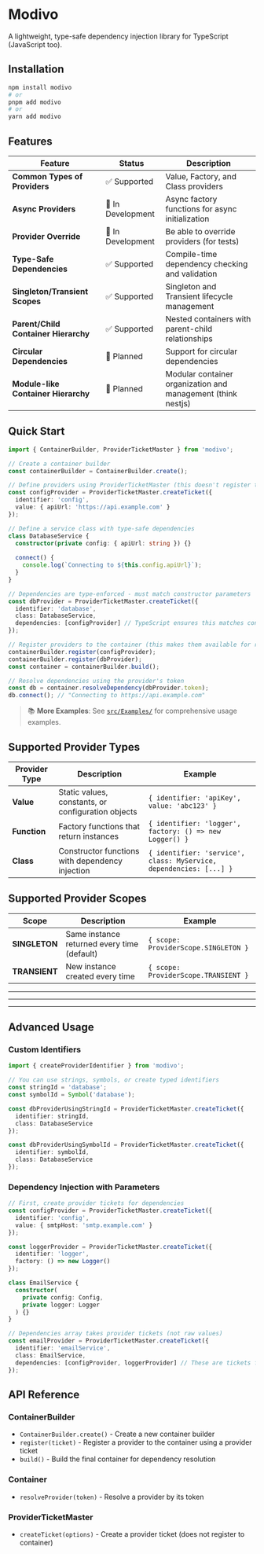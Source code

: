 # Modivo

A lightweight, type-safe dependency injection library for TypeScript (JavaScript too).

## Installation

```bash
npm install modivo
# or
pnpm add modivo
# or
yarn add modivo
```

## Features

| Feature | Status | Description |
|---------|--------|-------------|
| **Common Types of Providers** | ✅ Supported | Value, Factory, and Class providers |
| **Async Providers** | 🚧 In Development | Async factory functions for async initialization |
| **Provider Override** | 🚧 In Development | Be able to override providers (for tests) |
| **Type-Safe Dependencies** | ✅ Supported | Compile-time dependency checking and validation |
| **Singleton/Transient Scopes** | ✅ Supported | Singleton and Transient lifecycle management |
| **Parent/Child Container Hierarchy** | ✅ Supported | Nested containers with parent-child relationships |
| **Circular Dependencies** | 🚧 Planned | Support for circular dependencies |
| **Module-like Container Hierarchy** | 🚧 Planned | Modular container organization and management (think nestjs) |

## Quick Start

```typescript
import { ContainerBuilder, ProviderTicketMaster } from 'modivo';

// Create a container builder
const containerBuilder = ContainerBuilder.create();

// Define providers using ProviderTicketMaster (this doesn't register them yet)
const configProvider = ProviderTicketMaster.createTicket({
  identifier: 'config',
  value: { apiUrl: 'https://api.example.com' }
});

// Define a service class with type-safe dependencies
class DatabaseService {
  constructor(private config: { apiUrl: string }) {}
  
  connect() {
    console.log(`Connecting to ${this.config.apiUrl}`);
  }
}

// Dependencies are type-enforced - must match constructor parameters
const dbProvider = ProviderTicketMaster.createTicket({
  identifier: 'database',
  class: DatabaseService,
  dependencies: [configProvider] // TypeScript ensures this matches constructor
});

// Register providers to the container (this makes them available for resolution)
containerBuilder.register(configProvider);
containerBuilder.register(dbProvider);
const container = containerBuilder.build();

// Resolve dependencies using the provider's token
const db = container.resolveDependency(dbProvider.token);
db.connect(); // "Connecting to https://api.example.com"
```

> 📚 **More Examples**: See [`src/Examples/`](src/Examples/) for comprehensive usage examples.

## Supported Provider Types

| Provider Type | Description | Example |
|---------------|-------------|---------|
| **Value** | Static values, constants, or configuration objects | `{ identifier: 'apiKey', value: 'abc123' }` |
| **Function** | Factory functions that return instances | `{ identifier: 'logger', factory: () => new Logger() }` |
| **Class** | Constructor functions with dependency injection | `{ identifier: 'service', class: MyService, dependencies: [...] }` |


## Supported Provider Scopes

| Scope | Description | Example |
|-------|-------------|---------|
| **SINGLETON** | Same instance returned every time (default) | `{ scope: ProviderScope.SINGLETON }` |
| **TRANSIENT** | New instance created every time | `{ scope: ProviderScope.TRANSIENT }` |



---
---
---

## Advanced Usage

### Custom Identifiers
```typescript
import { createProviderIdentifier } from 'modivo';

// You can use strings, symbols, or create typed identifiers
const stringId = 'database';
const symbolId = Symbol('database');

const dbProviderUsingStringId = ProviderTicketMaster.createTicket({
  identifier: stringId,
  class: DatabaseService
});

const dbProviderUsingSymbolId = ProviderTicketMaster.createTicket({
  identifier: symbolId,
  class: DatabaseService
});
```

### Dependency Injection with Parameters
```typescript
// First, create provider tickets for dependencies
const configProvider = ProviderTicketMaster.createTicket({
  identifier: 'config',
  value: { smtpHost: 'smtp.example.com' }
});

const loggerProvider = ProviderTicketMaster.createTicket({
  identifier: 'logger',
  factory: () => new Logger()
});

class EmailService {
  constructor(
    private config: Config,
    private logger: Logger
  ) {}
}

// Dependencies array takes provider tickets (not raw values)
const emailProvider = ProviderTicketMaster.createTicket({
  identifier: 'emailService',
  class: EmailService,
  dependencies: [configProvider, loggerProvider] // These are tickets from createTicket()
});
```

## API Reference

### ContainerBuilder
- `ContainerBuilder.create()` - Create a new container builder
- `register(ticket)` - Register a provider to the container using a provider ticket
- `build()` - Build the final container for dependency resolution

### Container
- `resolveProvider(token)` - Resolve a provider by its token

### ProviderTicketMaster
- `createTicket(options)` - Create a provider ticket (does not register to container)

